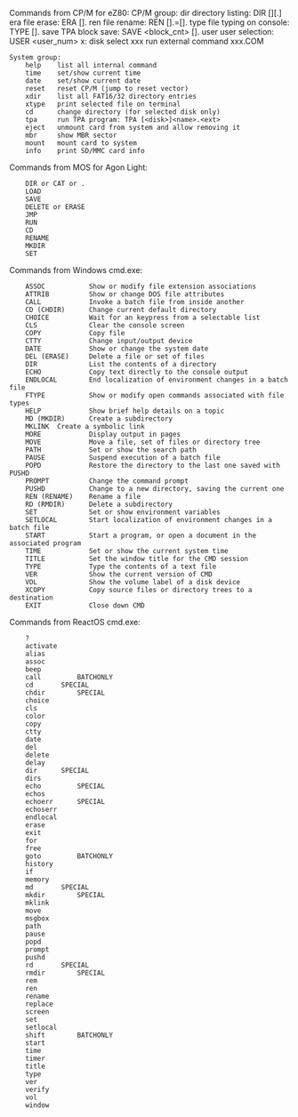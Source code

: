 Commands from CP/M for eZ80:
    CP/M group:
        dir     directory listing: DIR [<disk>][<name>.<ext>]
        era     file erase: ERA [<disk>]<name>.<ext>
        ren     file rename: REN [<disk>]<name>.<ext>=[<disk>]<name>.<ext>
        type    file typing on console: TYPE [<disk>]<name>.<ext>
        save    TPA block save: SAVE <block_cnt> [<disk>]<name>.<ext>
        user    user selection: USER <user_num>
        x:      disk select
        xxx     run external command xxx.COM

    System group:
        help    list all internal command
        time    set/show current time
        date    set/show current date
        reset   reset CP/M (jump to reset vector)
        xdir    list all FAT16/32 directory entries
        xtype   print selected file on terminal
        cd      change directory (for selected disk only)
        tpa     run TPA program: TPA [<disk>]<name>.<ext>
        eject   unmount card from system and allow removing it
        mbr     show MBR sector
        mount   mount card to system
        info    print SD/MMC card info

Commands from MOS for Agon Light:

        DIR or CAT or .
        LOAD
        SAVE
        DELETE or ERASE
        JMP
        RUN
        CD
        RENAME
        MKDIR
        SET

Commands from Windows cmd.exe:

        ASSOC           Show or modify file extension associations
        ATTRIB          Show or change DOS file attributes
        CALL            Invoke a batch file from inside another
        CD (CHDIR)      Change current default directory
        CHOICE          Wait for an keypress from a selectable list
        CLS             Clear the console screen
        COPY            Copy file
        CTTY            Change input/output device
        DATE            Show or change the system date
        DEL (ERASE)     Delete a file or set of files
        DIR             List the contents of a directory
        ECHO            Copy text directly to the console output
        ENDLOCAL        End localization of environment changes in a batch file
        FTYPE           Show or modify open commands associated with file types
        HELP            Show brief help details on a topic
        MD (MKDIR)      Create a subdirectory
        MKLINK  Create a symbolic link
        MORE            Display output in pages
        MOVE            Move a file, set of files or directory tree
        PATH            Set or show the search path
        PAUSE           Suspend execution of a batch file
        POPD            Restore the directory to the last one saved with PUSHD
        PROMPT          Change the command prompt
        PUSHD           Change to a new directory, saving the current one
        REN (RENAME)    Rename a file
        RD (RMDIR)      Delete a subdirectory
        SET             Set or show environment variables
        SETLOCAL        Start localization of environment changes in a batch file
        START           Start a program, or open a document in the associated program
        TIME            Set or show the current system time
        TITLE           Set the window title for the CMD session
        TYPE            Type the contents of a text file
        VER             Show the current version of CMD
        VOL             Show the volume label of a disk device
        XCOPY           Copy source files or directory trees to a destination
        EXIT            Close down CMD

Commands from ReactOS cmd.exe:

        ?
        activate
        alias
        assoc
        beep
        call		 BATCHONLY
        cd		 SPECIAL
        chdir		 SPECIAL
        choice
        cls
        color
        copy
        ctty
        date
        del
        delete
        delay
        dir		 SPECIAL
        dirs
        echo		 SPECIAL
        echos
        echoerr		 SPECIAL
        echoserr
        endlocal
        erase
        exit
        for
        free
        goto		 BATCHONLY
        history
        if
        memory
        md		 SPECIAL
        mkdir		 SPECIAL
        mklink
        move
        msgbox
        path
        pause
        popd
        prompt
        pushd
        rd		 SPECIAL
        rmdir		 SPECIAL
        rem
        ren
        rename
        replace
        screen
        set
        setlocal
        shift		 BATCHONLY
        start
        time
        timer
        title
        type
        ver
        verify
        vol
        window
